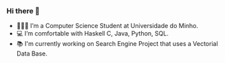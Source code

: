 ### Hi there 👋

- 👨🏼‍🎓 I’m a Computer Science Student at Universidade do Minho.
- 💻 I’m comfortable with Haskell C, Java, Python, SQL.
- 📚 I'm currently working on Search Engine Project that uses a Vectorial Data Base.
